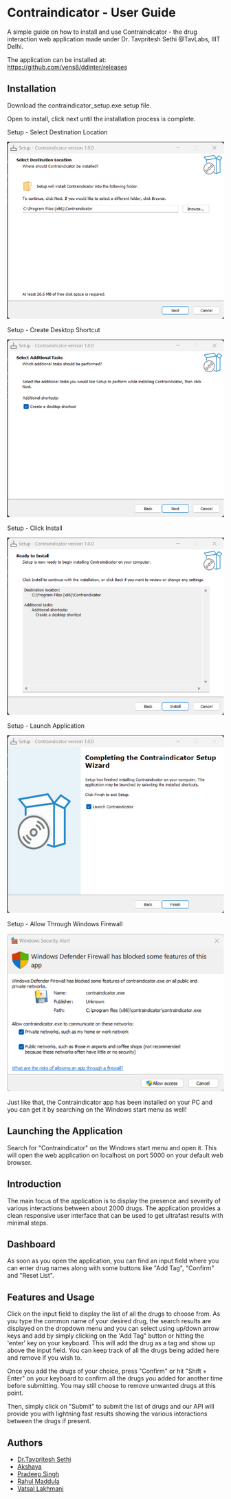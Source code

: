 # Contraindicator - User Guide

A simple guide on how to install and use Contraindicator - the drug interaction web application made under Dr. Tavpritesh Sethi @TavLabs, IIIT Delhi. 

The application can be installed at:
https://github.com/vens8/ddinter/releases

## Installation
Download the contraindicator_setup.exe setup file.

Open to install, click next until the installation process is complete.

Setup - Select Destination Location

![Setup - Select Destination Location](https://github.com/vens8/ddinter/blob/main/screenshots/setup1.png)

Setup - Create Desktop Shortcut

![Setup - Create Desktop Shortcut](https://github.com/vens8/ddinter/blob/main/screenshots/setup2.png)

Setup - Click Install

![Setup - Click Install](https://github.com/vens8/ddinter/blob/main/screenshots/setup3.png)

Setup - Launch Application

![Setup - Launch Application](https://github.com/vens8/ddinter/blob/main/screenshots/setup4.png)

Setup - Allow Through Windows Firewall

![Setup - Allow Through Windows Firewall](https://github.com/vens8/ddinter/blob/main/screenshots/setup5.png)

Just like that, the Contraindicator app has been installed on your PC and you can get it by searching on the Windows start menu as well!

## Launching the Application
Search for "Contraindicator" on the Windows start menu and open it. This will open the web application on localhost on port 5000 on your default web browser.


## Introduction
The main focus of the application is to display the presence and severity of various interactions between about 2000 drugs. The application provides a clean responsive user interface that can be used to get ultrafast results with minimal steps. 
## Dashboard
As soon as you open the application, you can find an input field where you can enter drug names along with some buttons like "Add Tag", "Confirm" and "Reset List".
## Features and Usage
Click on the input field to display the list of all the drugs to choose from. As you type the common name of your desired drug, the search results are displayed on the dropdown menu and you can select using up/down arrow keys and add by simply clicking on the 'Add Tag" button or hitting the 'enter' key on your keyboard. This will add the drug as a tag and show up above the input field. You can keep track of all the drugs being added here and remove if you wish to. 

Once you add the drugs of your choice, press "Confirm" or hit "Shift + Enter" on your keyboard to confirm all the drugs you added for another time before submitting. You may still choose to remove unwanted drugs at this point.

Then, simply click on "Submit" to submit the list of drugs and our API will provide you with lightning fast results showing the various interactions between the drugs if present. 
## Authors
- [Dr.Tavpritesh Sethi](https://github.com/tavlab-iiitd)
- [Akshaya](https://github.com/Akshaya-Devadiga)
- [Pradeep Singh](https://github.com/pradeepsinghnitk)
- [Rahul Maddula](https://www.github.com/vens8)
- [Vatsal Lakhmani](https://www.github.com/mitsreese)

